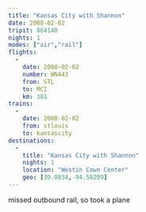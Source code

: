 ```yaml
---
title: "Kansas City with Shannon"
date: 2008-02-02
tripit: 864140
nights: 1
modes: ["air","rail"]
flights:
  -
    date: 2008-02-02
    number: WN443
    from: STL
    to: MCI
    km: 381
trains:
  -
    date: 2008-02-02
    from: stlouis
    to: kansascity
destinations:
  -
    title: "Kansas City with Shannon"
    nights: 1
    location: "Westin Cown Center"
    geo: [39.0834,-94.58299]
---
```


missed outbound rail, so took a plane

